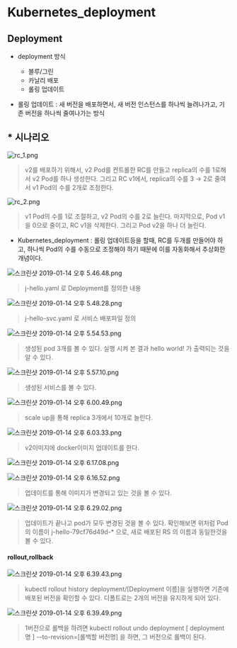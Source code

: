 # Kubernetes_deployment
## Deployment
   * deployment 방식
        * 블루/그린
        * 카날리 배포
        * 롤링 업데이트

* 롤링 업데이트 : 새 버전을 배포하면서, 새 버전 인스턴스를 하나씩 늘려나가고, 기존 버전을 하나씩 줄여나가는 방식

## * 시나리오 

![rc_1.png](https://s3-ap-northeast-1.amazonaws.com/torchpad-production/wikis/10853/Ta06HCTRazb7t1QDLzTg_rc_1.png)
> v2를 배포하기 위해서, v2 Pod를 컨트롤한 RC를 만들고 replica의 수를 1로해서 v2 Pod를 하나 생성한다. 그리고 RC v1에서, replica의 수를 3 → 2로 줄여서 v1 Pod의 수를 2개로 조정한다.

![rc_2.png](https://s3-ap-northeast-1.amazonaws.com/torchpad-production/wikis/10853/7w9TF8cTcKu2clMOJ1qB_rc_2.png)
> v1 Pod의 수를 1로 조절하고, v2 Pod의 수를 2로 늘린다. 마지막으로, Pod v1을 0으로 줄이고, RC v1을 삭제한다. 그리고 Pod v2을 하나 더 늘린다.

* Kubernetes_deployment : 롤링 업데이트등을 할때, RC를 두개를 만들어야 하고, 하나씩 Pod의 수를 수동으로 조정해야 하기 때문에 이를 자동화해서 추상화한 개념이다.

![스크린샷 2019-01-14 오후 5.46.48.png](https://s3-ap-northeast-1.amazonaws.com/torchpad-production/wikis/10853/kXcfwmJPTkyQZexIie6I_%E1%84%89%E1%85%B3%E1%84%8F%E1%85%B3%E1%84%85%E1%85%B5%E1%86%AB%E1%84%89%E1%85%A3%E1%86%BA%202019-01-14%20%E1%84%8B%E1%85%A9%E1%84%92%E1%85%AE%205.46.48.png)
> j-hello.yaml 로 Deployment를 정의한 내용

![스크린샷 2019-01-14 오후 5.48.28.png](https://s3-ap-northeast-1.amazonaws.com/torchpad-production/wikis/10853/dxNs6KPdSKyPvvNgtDmW_%E1%84%89%E1%85%B3%E1%84%8F%E1%85%B3%E1%84%85%E1%85%B5%E1%86%AB%E1%84%89%E1%85%A3%E1%86%BA%202019-01-14%20%E1%84%8B%E1%85%A9%E1%84%92%E1%85%AE%205.48.28.png)
> j-hello-svc.yaml 로 서비스 배포파일 정의

![스크린샷 2019-01-14 오후 5.54.53.png](https://s3-ap-northeast-1.amazonaws.com/torchpad-production/wikis/10853/JlUPiX6IS7ydM6XmrMjS_%E1%84%89%E1%85%B3%E1%84%8F%E1%85%B3%E1%84%85%E1%85%B5%E1%86%AB%E1%84%89%E1%85%A3%E1%86%BA%202019-01-14%20%E1%84%8B%E1%85%A9%E1%84%92%E1%85%AE%205.54.53.png)
> 생성된 pod 3개를 볼 수 있다. 실행 시켜 본 결과 hello world! 가 출력되는 것을 알 수 있다.

![스크린샷 2019-01-14 오후 5.57.10.png](https://s3-ap-northeast-1.amazonaws.com/torchpad-production/wikis/10853/QEMv5L3Tm6K9nw9QGHg6_%E1%84%89%E1%85%B3%E1%84%8F%E1%85%B3%E1%84%85%E1%85%B5%E1%86%AB%E1%84%89%E1%85%A3%E1%86%BA%202019-01-14%20%E1%84%8B%E1%85%A9%E1%84%92%E1%85%AE%205.57.10.png)
> 생성된 서비스를 볼 수 있다.

![스크린샷 2019-01-14 오후 6.00.49.png](https://s3-ap-northeast-1.amazonaws.com/torchpad-production/wikis/10853/RH8Qey5QRrmToovKbjfs_%E1%84%89%E1%85%B3%E1%84%8F%E1%85%B3%E1%84%85%E1%85%B5%E1%86%AB%E1%84%89%E1%85%A3%E1%86%BA%202019-01-14%20%E1%84%8B%E1%85%A9%E1%84%92%E1%85%AE%206.00.49.png)
> scale up을 통해 replica 3개에서 10개로 늘린다.

![스크린샷 2019-01-14 오후 6.03.33.png](https://s3-ap-northeast-1.amazonaws.com/torchpad-production/wikis/10853/5627PXtTTT2DY3ofeiaT_%E1%84%89%E1%85%B3%E1%84%8F%E1%85%B3%E1%84%85%E1%85%B5%E1%86%AB%E1%84%89%E1%85%A3%E1%86%BA%202019-01-14%20%E1%84%8B%E1%85%A9%E1%84%92%E1%85%AE%206.03.33.png)
> v2이미지에 docker이미지 업데이트를 한다.


![스크린샷 2019-01-14 오후 6.17.08.png](https://s3-ap-northeast-1.amazonaws.com/torchpad-production/wikis/10853/xEXykgcR0aSkVdCtECwA_%E1%84%89%E1%85%B3%E1%84%8F%E1%85%B3%E1%84%85%E1%85%B5%E1%86%AB%E1%84%89%E1%85%A3%E1%86%BA%202019-01-14%20%E1%84%8B%E1%85%A9%E1%84%92%E1%85%AE%206.17.08.png)

![스크린샷 2019-01-14 오후 6.16.52.png](https://s3-ap-northeast-1.amazonaws.com/torchpad-production/wikis/10853/WbctyOUPTJyEL9gPF817_%E1%84%89%E1%85%B3%E1%84%8F%E1%85%B3%E1%84%85%E1%85%B5%E1%86%AB%E1%84%89%E1%85%A3%E1%86%BA%202019-01-14%20%E1%84%8B%E1%85%A9%E1%84%92%E1%85%AE%206.16.52.png)
> 업데이트를 통해 이미지가 변경되고 있는 것을 볼 수 있다.

![스크린샷 2019-01-14 오후 6.29.02.png](https://s3-ap-northeast-1.amazonaws.com/torchpad-production/wikis/10853/PQXysNKTFGRHJmsAbEun_%E1%84%89%E1%85%B3%E1%84%8F%E1%85%B3%E1%84%85%E1%85%B5%E1%86%AB%E1%84%89%E1%85%A3%E1%86%BA%202019-01-14%20%E1%84%8B%E1%85%A9%E1%84%92%E1%85%AE%206.29.02.png)
> 업데이트가 끝나고 pod가 모두 변경된 것을 볼 수 있다. 확인해보면 위처럼 Pod의 이름이 j-hello-79cf76d49d-* 으로, 새로 배포된 RS 의 이름과 동일한것을 볼 수 있다.


#### rollout,rollback

![스크린샷 2019-01-14 오후 6.39.43.png](https://s3-ap-northeast-1.amazonaws.com/torchpad-production/wikis/10853/D1hjUs2LT9GMKEAASVVJ_%E1%84%89%E1%85%B3%E1%84%8F%E1%85%B3%E1%84%85%E1%85%B5%E1%86%AB%E1%84%89%E1%85%A3%E1%86%BA%202019-01-14%20%E1%84%8B%E1%85%A9%E1%84%92%E1%85%AE%206.39.43.png)
> kubectl rollout history deployment/[Deployment 이름]을 실행하면 기존에 배포된 버전을 확인할 수 있다. 디폴트로는 2개의 버전을 유지하게 되어 있다.

![스크린샷 2019-01-14 오후 6.39.49.png](https://s3-ap-northeast-1.amazonaws.com/torchpad-production/wikis/10853/R3nt3JP3RFmvJWrQvCWH_%E1%84%89%E1%85%B3%E1%84%8F%E1%85%B3%E1%84%85%E1%85%B5%E1%86%AB%E1%84%89%E1%85%A3%E1%86%BA%202019-01-14%20%E1%84%8B%E1%85%A9%E1%84%92%E1%85%AE%206.39.49.png)
> 1버전으로 롤백을 하려면 kubectl rollout undo deployment [ deployment 명 ] --to-revision=[롤백할 버전명] 을 하면, 그 버전으로 롤백이 된다.





